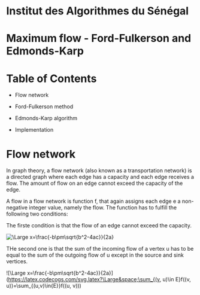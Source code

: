 
# Institut des Algorithmes du Sénégal

# Maximum flow - Ford-Fulkerson and Edmonds-Karp

# Table of Contents

  - Flow network
 
  - Ford-Fulkerson method
  
  - Edmonds-Karp algorithm
  
  - Implementation

# Flow network

In graph theory, a flow network (also known as a transportation network) is a directed graph where each edge has a capacity and each edge receives a flow. The amount of flow on an edge cannot exceed the capacity of the edge.

A flow in a flow network is function f, that again assigns each edge e a non-negative integer value, namely the flow. The function has to fulfill the following two conditions:

The firste condition is that the flow of an edge cannot exceed the capacity.

![\Large x=\frac{-b\pm\sqrt{b^2-4ac}}{2a}](https://latex.codecogs.com/svg.latex?\Large&space;f(e)\leq{c(e)}) 

THe second one is that the sum of the incoming flow of a vertex u has to be equal to the sum of the outgoing flow of u except in the source and sink vertices.


![\Large x=\frac{-b\pm\sqrt{b^2-4ac}}{2a}](https://latex.codecogs.com/svg.latex?\Large&space;\sum_{(v, u)\in E}f((v, u))=\sum_{(u,v)\in{E}}f((u, v))) 


